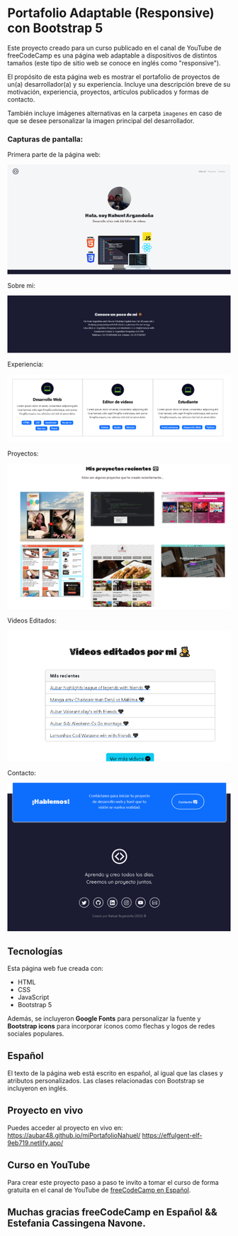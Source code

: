 # Portafolio Adaptable (Responsive) con Bootstrap 5

Este proyecto creado para un curso publicado en el canal de YouTube de freeCodeCamp es una página web adaptable a dispositivos de distintos tamaños (este tipo de sitio web se conoce en inglés como "responsive"). 

El propósito de esta página web es mostrar el portafolio de proyectos de un(a) desarrollador(a) y su experiencia. Incluye una descripción breve de su motivación, experiencia, proyectos, artículos publicados y formas de contacto. 

También incluye imágenes alternativas en la carpeta `imagenes` en caso de que se desee personalizar la imagen principal del desarrollador. 

### Capturas de pantalla:

Primera parte de la página web:

![Primera parte de la página web](imagenes/readme/screenshot1A.png)

Sobre mi:

![Experiencia](imagenes/readme/screenshot2A.png)

Experiencia:

![Experiencia](imagenes/readme/screenshot3A.png)

Proyectos:

![Proyectos](imagenes/readme/screenshot4A.png)

Videos Editados:

![Contacto](imagenes/readme/screenshot5A.png)


Contacto:

![Contacto](imagenes/readme/screenshot6A.png)

## Tecnologías

Esta página web fue creada con:

* HTML
* CSS
* JavaScript 
* Bootstrap 5

Además, se incluyeron **Google Fonts** para personalizar la fuente y **Bootstrap icons** para incorporar íconos como flechas y logos de redes sociales populares. 

## Español

El texto de la página web está escrito en español, al igual que las clases y atributos personalizados. Las clases relacionadas con Bootstrap se incluyeron en inglés.

## Proyecto en vivo

Puedes acceder al proyecto en vivo en: 
https://aubar48.github.io/miPortafolioNahuel/
https://effulgent-elf-9eb719.netlify.app/


## Curso en YouTube

Para crear este proyecto paso a paso te invito a tomar el curso de forma gratuita en el canal de YouTube de [freeCodeCamp en Español](https://www.youtube.com/freecodecampespanol).


## Muchas gracias freeCodeCamp en Español && Estefania Cassingena Navone.